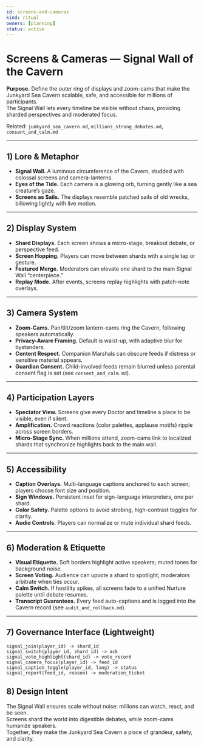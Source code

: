 ```yaml
---
id: screens-and-cameras
kind: ritual
owners: [planning]
status: active
---
```


# Screens & Cameras — Signal Wall of the Cavern

**Purpose.** Define the outer ring of displays and zoom-cams that make the Junkyard Sea Cavern scalable, safe, and accessible for millions of participants.  
The Signal Wall lets every timeline be visible without chaos, providing sharded perspectives and moderated focus.

Related: `junkyard_sea_cavern.md`, `millions_strong_debates.md`, `consent_and_calm.md`

---

## 1) Lore & Metaphor

- **Signal Wall.** A luminous circumference of the Cavern, studded with colossal screens and camera-lanterns.  
- **Eyes of the Tide.** Each camera is a glowing orb, turning gently like a sea creature’s gaze.  
- **Screens as Sails.** The displays resemble patched sails of old wrecks, billowing lightly with live motion.  

---

## 2) Display System

- **Shard Displays.** Each screen shows a micro-stage, breakout debate, or perspective feed.  
- **Screen Hopping.** Players can move between shards with a single tap or gesture.  
- **Featured Merge.** Moderators can elevate one shard to the main Signal Wall “centerpiece.”  
- **Replay Mode.** After events, screens replay highlights with patch-note overlays.

---

## 3) Camera System

- **Zoom-Cams.** Pan/tilt/zoom lantern-cams ring the Cavern, following speakers automatically.  
- **Privacy-Aware Framing.** Default is waist-up, with adaptive blur for bystanders.  
- **Content Respect.** Companion Marshals can obscure feeds if distress or sensitive material appears.  
- **Guardian Consent.** Child-involved feeds remain blurred unless parental consent flag is set (see `consent_and_calm.md`).

---

## 4) Participation Layers

- **Spectator View.** Screens give every Doctor and timeline a place to be visible, even if silent.  
- **Amplification.** Crowd reactions (color palettes, applause motifs) ripple across screen borders.  
- **Micro-Stage Sync.** When millions attend, zoom-cams link to localized shards that synchronize highlights back to the main wall.  

---

## 5) Accessibility

- **Caption Overlays.** Multi-language captions anchored to each screen; players choose font size and position.  
- **Sign Windows.** Persistent inset for sign-language interpreters, one per shard.  
- **Color Safety.** Palette options to avoid strobing, high-contrast toggles for clarity.  
- **Audio Controls.** Players can normalize or mute individual shard feeds.

---

## 6) Moderation & Etiquette

- **Visual Etiquette.** Soft borders highlight active speakers; muted tones for background noise.  
- **Screen Voting.** Audience can upvote a shard to spotlight; moderators arbitrate when ties occur.  
- **Calm Switch.** If hostility spikes, all screens fade to a unified Nurture palette until debate resumes.  
- **Transcript Guarantees.** Every feed auto-captions and is logged into the Cavern record (see `audit_and_rollback.md`).  

---

## 7) Governance Interface (Lightweight)

```text
signal_join(player_id) -> shard_id
signal_switch(player_id, shard_id) -> ack
signal_vote_highlight(shard_id) -> vote_record
signal_camera_focus(player_id) -> feed_id
signal_caption_toggle(player_id, lang) -> status
signal_report(feed_id, reason) -> moderation_ticket
```

## 8) Design Intent

The Signal Wall ensures scale without noise: millions can watch, react, and be seen.  
Screens shard the world into digestible debates, while zoom-cams humanize speakers.  
Together, they make the Junkyard Sea Cavern a place of grandeur, safety, and clarity.
